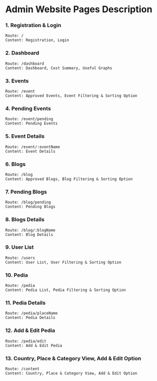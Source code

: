 # Admin Website Pages Description

### 1. Registration & Login
	Route: /
	Content: Registration, Login
	
### 2. Dashboard
	Route: /dashboard
	Content: Dashboard, Cost Summary, Useful Graphs
	
### 3. Events
	Route: /event
	Content: Approved Events, Event Filtering & Sorting Option

### 4. Pending Events
	Route: /event/pending
	Content: Pending Events
	
### 5. Event Details
	Route: /event/:eventName
	Content: Event Details
	
### 6. Blogs
	Route: /blog
	Content: Approved Blogs, Blog Filtering & Sorting Option

### 7. Pending Blogs
	Route: /blog/pending
	Content: Pending Blogs
	
### 8. Blogs Details
	Route: /blog/:blogName
	Content: Blog Details
	
### 9. User List
	Route: /users
	Content: User List, User Filtering & Sorting Option
	
### 10. Pedia
	Route: /pedia
	Content: Pedia List, Pedia Filtering & Sorting Option
	
### 11. Pedia Details
	Route: /pedia/placeName
	Content: Pedia Details

### 12. Add & Edit Pedia
	Route: /pedia/edit
	Content: Add & Edit Pedia
	
### 13. Country, Place & Category View, Add & Edit Option
	Route: /content
	Content: Country, Place & Category View, Add & Edit Option